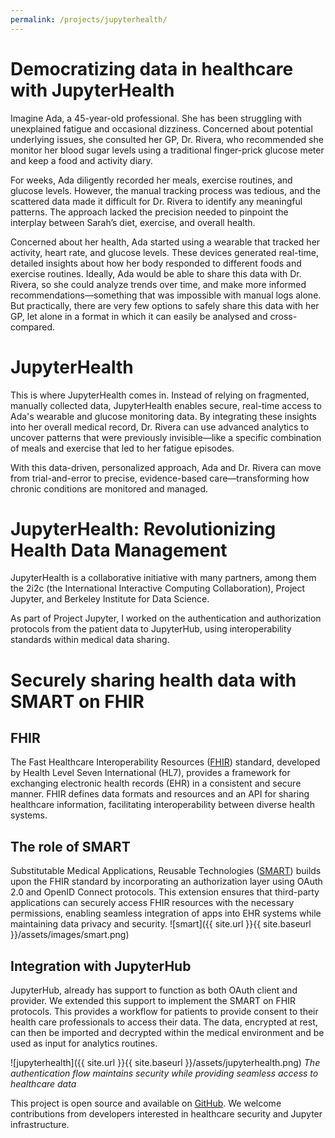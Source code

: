 ```yaml
---
permalink: /projects/jupyterhealth/
---
```

# Democratizing data in healthcare with JupyterHealth
Imagine Ada, a 45-year-old professional.
She has been struggling with unexplained fatigue and occasional dizziness. Concerned about potential underlying issues, she consulted her GP, Dr. Rivera, who recommended she monitor her blood sugar levels using a traditional finger-prick glucose meter and keep a food and activity diary.

For weeks, Ada diligently recorded her meals, exercise routines, and glucose levels. However, the manual tracking process was tedious, and the scattered data made it difficult for Dr. Rivera to identify any meaningful patterns. The approach lacked the precision needed to pinpoint the interplay between Sarah’s diet, exercise, and overall health.

Concerned about her health, Ada started using a wearable that tracked her activity, heart rate, and glucose levels. These devices generated real-time, detailed insights about how her body responded to different foods and exercise routines. Ideally, Ada would be able to share this data with Dr. Rivera, so she could analyze trends over time, and make more informed recommendations—something that was impossible with manual logs alone. But practically, there are very few options to safely share this data with her GP, let alone in a format in which it can easily be analysed and cross-compared.

# JupyterHealth
This is where JupyterHealth comes in. Instead of relying on fragmented, manually collected data, JupyterHealth enables secure, real-time access to Ada's wearable and glucose monitoring data. By integrating these insights into her overall medical record, Dr. Rivera can use advanced analytics to uncover patterns that were previously invisible—like a specific combination of meals and exercise that led to her fatigue episodes.

With this data-driven, personalized approach, Ada and Dr. Rivera can move from trial-and-error to precise, evidence-based care—transforming how chronic conditions are monitored and managed.

# JupyterHealth: Revolutionizing Health Data Management

JupyterHealth is a collaborative initiative with many partners, among them the 2i2c (the International Interactive Computing Collaboration), Project Jupyter, and Berkeley Institute for Data Science.

As part of Project Jupyter, I worked on the authentication and authorization protocols from the patient data to JupyterHub, using interoperability standards within medical data sharing.

# Securely sharing health data with SMART on FHIR 

## FHIR
The Fast Healthcare Interoperability Resources ([FHIR](https://hl7.org/fhir/)) standard, developed by Health Level Seven International (HL7), provides a framework for exchanging electronic health records (EHR) in a consistent and secure manner. FHIR defines data formats and resources and an API for sharing healthcare information, facilitating interoperability between diverse health systems.

## The role of SMART

Substitutable Medical Applications, Reusable Technologies ([SMART](https://docs.smarthealthit.org/)) builds upon the FHIR standard by incorporating an authorization layer using OAuth 2.0 and OpenID Connect protocols. This extension ensures that third-party applications can securely access FHIR resources with the necessary permissions, enabling seamless integration of apps into EHR systems while maintaining data privacy and security.
![smart]({{ site.url }}{{ site.baseurl }}/assets/images/smart.png)

## Integration with JupyterHub

JupyterHub, already has support to function as both OAuth client and provider. We extended this support to implement the SMART on FHIR protocols. This provides a workflow for patients to provide consent to their health care professionals to access their data. The data, encrypted at rest, can then be imported and decrypted within the medical environment and be used as input for analytics routines.

![jupyterhealth]({{ site.url }}{{ site.baseurl }}/assets/jupyterhealth.png)
*The authentication flow maintains security while providing seamless access to healthcare data*

This project is open source and available on [GitHub](https://github.com/jupyterhealth). We welcome contributions from developers interested in healthcare security and Jupyter infrastructure.